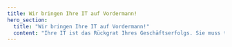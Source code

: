 ```yaml
---
title: Wir bringen Ihre IT auf Vordermann!
hero_section:
  title: "Wir bringen Ihre IT auf Vordermann!"
  content: "Ihre IT ist das Rückgrat Ihres Geschäftserfolgs. Sie muss tagtäglich den wachsenden Anforderungen des Marktes genügen und schnell, effektiv und kostensparend auf Veränderungen reagieren – hochverfügbar, skalierbar, sicher. Überlassen Sie den Aufbau und die Modernisierung Ihrer IT daher nicht dem Zufall."
---
```

